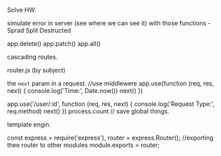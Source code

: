 Solve HW.


simulate error in server (see where we can see it) with those functions -
Sprad
Split
Destructed

app.delete()
app.patch()
app.all()

cascading routes.

router.js (by subject)

the `next` param in a request.
//use middlewere
app.use(function (req, res, next) {
  console.log('Time:', Date.now())
  next()
})

app.use('/user/:id', function (req, res, next) {
  console.log('Request Type:', req.method)
  next()
})
process.count // save global things.

template engin.

const express = require('express'),
      router = express.Router();
//exporting thee router to other modules
module.exports = router;


